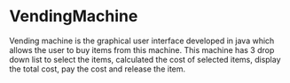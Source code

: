 # VendingMachine

Vending machine is the graphical user interface developed in java which allows the user to buy items from this machine.
This machine has 3 drop down list to select the items, calculated the cost of selected items, display the total cost,
pay the cost and release the item.
